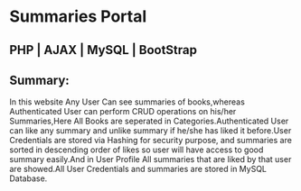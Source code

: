 # Summaries Portal
## PHP | AJAX | MySQL | BootStrap

## Summary:

In this website Any User Can see summaries of books,whereas Authenticated User can perform CRUD operations on his/her Summaries,Here All Books are seperated in Categories.Authenticated User can like any summary and unlike summary if he/she has liked it before.User Credentials are stored via Hashing for security purpose,
and summaries are sorted in descending order of likes so user will have access to good summary easily.And in User Profile All summaries that are liked by that user are showed.All User Credentials and summaries are stored in MySQL Database.

